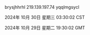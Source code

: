 brysjhhrhl 219.139.197.74 yqqlmgsycl

2024年 10月 30日 星期三 03:30:02 CST

2024年 10月 29日 星期二 19:30:02 GMT
